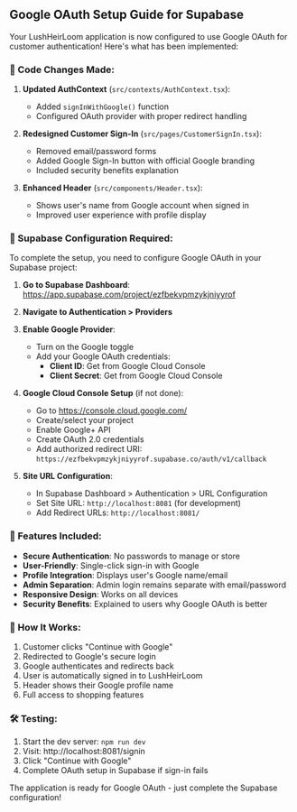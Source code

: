 ## Google OAuth Setup Guide for Supabase

Your LushHeirLoom application is now configured to use Google OAuth for customer authentication! Here's what has been implemented:

### 🔧 Code Changes Made:

1. **Updated AuthContext** (`src/contexts/AuthContext.tsx`):
   - Added `signInWithGoogle()` function
   - Configured OAuth provider with proper redirect handling

2. **Redesigned Customer Sign-In** (`src/pages/CustomerSignIn.tsx`):
   - Removed email/password forms
   - Added Google Sign-In button with official Google branding
   - Included security benefits explanation

3. **Enhanced Header** (`src/components/Header.tsx`):
   - Shows user's name from Google account when signed in
   - Improved user experience with profile display

### 🔑 Supabase Configuration Required:

To complete the setup, you need to configure Google OAuth in your Supabase project:

1. **Go to Supabase Dashboard**: https://app.supabase.com/project/ezfbekvpmzykjniyyrof

2. **Navigate to Authentication > Providers**

3. **Enable Google Provider**:
   - Turn on the Google toggle
   - Add your Google OAuth credentials:
     - **Client ID**: Get from Google Cloud Console
     - **Client Secret**: Get from Google Cloud Console

4. **Google Cloud Console Setup** (if not done):
   - Go to https://console.cloud.google.com/
   - Create/select your project
   - Enable Google+ API
   - Create OAuth 2.0 credentials
   - Add authorized redirect URI: `https://ezfbekvpmzykjniyyrof.supabase.co/auth/v1/callback`

5. **Site URL Configuration**:
   - In Supabase Dashboard > Authentication > URL Configuration
   - Set Site URL: `http://localhost:8081` (for development)
   - Add Redirect URLs: `http://localhost:8081/`

### 🚀 Features Included:

- **Secure Authentication**: No passwords to manage or store
- **User-Friendly**: Single-click sign-in with Google
- **Profile Integration**: Displays user's Google name/email
- **Admin Separation**: Admin login remains separate with email/password
- **Responsive Design**: Works on all devices
- **Security Benefits**: Explained to users why Google OAuth is better

### 🎯 How It Works:

1. Customer clicks "Continue with Google" 
2. Redirected to Google's secure login
3. Google authenticates and redirects back
4. User is automatically signed in to LushHeirLoom
5. Header shows their Google profile name
6. Full access to shopping features

### 🛠️ Testing:

1. Start the dev server: `npm run dev`
2. Visit: http://localhost:8081/signin
3. Click "Continue with Google"
4. Complete OAuth setup in Supabase if sign-in fails

The application is ready for Google OAuth - just complete the Supabase configuration!